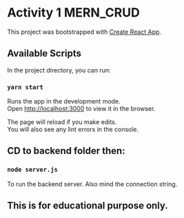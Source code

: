# Activity 1 MERN_CRUD

This project was bootstrapped with [Create React App](https://github.com/facebook/create-react-app).

## Available Scripts

In the project directory, you can run:

### `yarn start`

Runs the app in the development mode.\
Open [http://localhost:3000](http://localhost:3000) to view it in the browser.

The page will reload if you make edits.\
You will also see any lint errors in the console.

## CD to backend folder then:

### `node server.js`

To run the backend server. Also mind the connection string.

## This is for educational purpose only.
